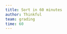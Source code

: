 ```yaml
---
title: Sort in 60 minutes
author: Thinkful
team: grading
time: 60
---
```


<jupyter notebook-name="5.1.2 Sorting Algorithms" course-code="DSBC" />